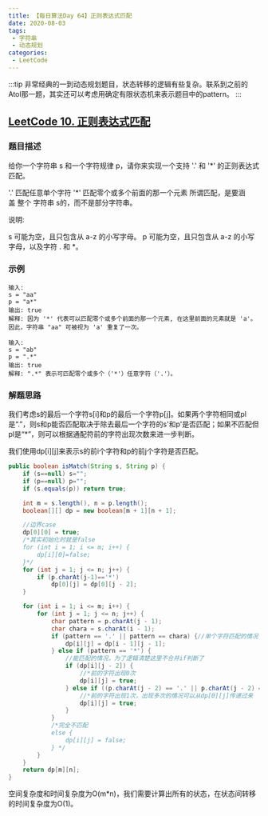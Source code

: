 ```yaml
---
title: 【每日算法Day 64】正则表达式匹配
date: 2020-08-03
tags:
 - 字符串
 - 动态规划
categories:
 - LeetCode
---
```

:::tip
非常经典的一到动态规划题目，状态转移的逻辑有些复杂。联系到之前的AtoI那一题，其实还可以考虑用确定有限状态机来表示题目中的pattern。
:::
<!-- more -->

## [LeetCode 10. 正则表达式匹配](https://leetcode-cn.com/problems/regular-expression-matching)
### 题目描述
给你一个字符串 s 和一个字符规律 p，请你来实现一个支持 '.' 和 '*' 的正则表达式匹配。

'.' 匹配任意单个字符
'*' 匹配零个或多个前面的那一个元素
所谓匹配，是要涵盖 整个 字符串 s的，而不是部分字符串。

说明:

s 可能为空，且只包含从 a-z 的小写字母。
p 可能为空，且只包含从 a-z 的小写字母，以及字符 . 和 *。

### 示例
```
输入:
s = "aa"
p = "a*"
输出: true
解释: 因为 '*' 代表可以匹配零个或多个前面的那一个元素, 在这里前面的元素就是 'a'。因此，字符串 "aa" 可被视为 'a' 重复了一次。

输入:
s = "ab"
p = ".*"
输出: true
解释: ".*" 表示可匹配零个或多个（'*'）任意字符（'.'）。
```

### 解题思路
我们考虑s的最后一个字符s[i]和p的最后一个字符p[j]。如果两个字符相同或pl是“.”，则s和p能否匹配取决于除去最后一个字符的s'和p'是否匹配；如果不匹配但pl是“*”，则可以根据通配符前的字符出现次数来进一步判断。

我们使用dp[i][j]来表示s的前i个字符和p的前j个字符是否匹配。
```java
public boolean isMatch(String s, String p) {
    if (s==null) s="";
    if (p==null) p="";
    if (s.equals(p)) return true;

    int m = s.length(), n = p.length();
    boolean[][] dp = new boolean[m + 1][n + 1];

    //边界case
    dp[0][0] = true;
    /*其实初始化时就是false
    for (int i = 1; i <= m; i++) {
        dp[i][0]=false;
    }*/
    for (int j = 1; j <= n; j++) {
        if (p.charAt(j-1)=='*')
            dp[0][j] = dp[0][j - 2];
    }

    for (int i = 1; i <= m; i++) {
        for (int j = 1; j <= n; j++) {
            char pattern = p.charAt(j - 1);
            char chara = s.charAt(i - 1);
            if (pattern == '.' || pattern == chara) {//单个字符匹配的情况
                dp[i][j] = dp[i - 1][j - 1];
            } else if (pattern == '*') {
                //能匹配的情况，为了逻辑清楚这里不合并if判断了
                if (dp[i][j - 2]) {
                    //*前的字符出现0次
                    dp[i][j] = true;
                } else if ((p.charAt(j - 2) == '.' || p.charAt(j - 2) == chara) && dp[i - 1][j]) {
                    //*前的字符出现1次，出现多次的情况可以从dp[0][j]传递过来
                    dp[i][j] = true;
                }
            }
            /*完全不匹配
            else {
                dp[i][j] = false;
            } */
        }
    }
    return dp[m][n];
}
```
空间复杂度和时间复杂度为O(m*n)，我们需要计算出所有的状态，在状态间转移的时间复杂度为O(1)。